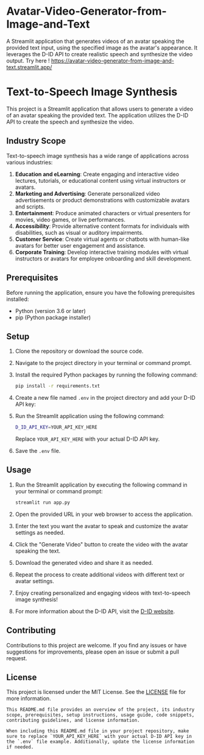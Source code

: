 # Avatar-Video-Generator-from-Image-and-Text
A Streamlit application that generates videos of an avatar speaking the provided text input, using the specified image as the avatar's appearance. It leverages the D-ID API to create realistic speech and synthesize the video output.
Try here !  https://avatar-video-generator-from-image-and-text.streamlit.app/

# Text-to-Speech Image Synthesis

This project is a Streamlit application that allows users to generate a video of an avatar speaking the provided text. The application utilizes the D-ID API to create the speech and synthesize the video.

## Industry Scope

Text-to-speech image synthesis has a wide range of applications across various industries:

1. **Education and eLearning**: Create engaging and interactive video lectures, tutorials, or educational content using virtual instructors or avatars.
2. **Marketing and Advertising**: Generate personalized video advertisements or product demonstrations with customizable avatars and scripts.
3. **Entertainment**: Produce animated characters or virtual presenters for movies, video games, or live performances.
4. **Accessibility**: Provide alternative content formats for individuals with disabilities, such as visual or auditory impairments.
5. **Customer Service**: Create virtual agents or chatbots with human-like avatars for better user engagement and assistance.
6. **Corporate Training**: Develop interactive training modules with virtual instructors or avatars for employee onboarding and skill development.

## Prerequisites

Before running the application, ensure you have the following prerequisites installed:

- Python (version 3.6 or later)
- pip (Python package installer)

## Setup

1. Clone the repository or download the source code.
2. Navigate to the project directory in your terminal or command prompt.
3. Install the required Python packages by running the following command:
    
    ```bash
    pip install -r requirements.txt
    ```
4. Create a new file named `.env` in the project directory and add your D-ID API key:
5. Run the Streamlit application using the following command:

    ```bash
    D_ID_API_KEY=YOUR_API_KEY_HERE
    ```
   Replace `YOUR_API_KEY_HERE` with your actual D-ID API key.

5. Save the `.env` file.

## Usage

1. Run the Streamlit application by executing the following command in your terminal or command prompt:

    ```bash
    streamlit run app.py
    ```
2. Open the provided URL in your web browser to access the application.
3. Enter the text you want the avatar to speak and customize the avatar settings as needed.
4. Click the "Generate Video" button to create the video with the avatar speaking the text.
5. Download the generated video and share it as needed.
6. Repeat the process to create additional videos with different text or avatar settings.
7. Enjoy creating personalized and engaging videos with text-to-speech image synthesis!
8. For more information about the D-ID API, visit the [D-ID website](https://www.d-id.com/).

## Contributing
Contributions to this project are welcome. If you find any issues or have suggestions for improvements, please open an issue or submit a pull request.

## License
This project is licensed under the MIT License. See the [LICENSE](LICENSE) file for more information.
```
This README.md file provides an overview of the project, its industry scope, prerequisites, setup instructions, usage guide, code snippets, contributing guidelines, and license information.

When including this README.md file in your project repository, make sure to replace `YOUR_API_KEY_HERE` with your actual D-ID API key in the `.env` file example. Additionally, update the license information if needed.

